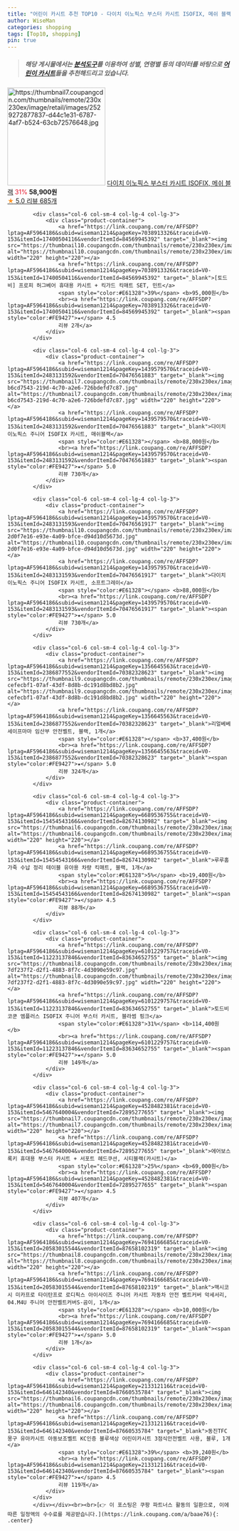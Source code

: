 ```yaml
---
title: "어린이 카시트 추천 TOP10 - 다이치 이노픽스 부스터 카시트 ISOFIX, 메쉬 블랙"
author: WiseMan
categories: shopping
tags: [Top10, shopping]
pin: true
---
```


> ##### 해당 게시물에서는 [**분석도구**](https://itemscout.io/)를 이용하여 **성별**, **연령별** 등의 데이터를 바탕으로 [**어린이 카시트**](https://link.coupang.com/a/baae76)들을 추천해드리고 있습니다.
<div class="container"><div class="row">
            <div class="col-6 col-sm-4 col-lg-4 col-lg-3">
                <div class="product-container">
                    <a href="https://link.coupang.com/re/AFFSDP?lptag=AF5964186&subid=wiseman1214&pageKey=2320212458&traceid=V0-153&itemId=14538852850&vendorItemId=81781293719" target="_blank"><img src="https://thumbnail7.coupangcdn.com/thumbnails/remote/230x230ex/image/retail/images/2529272877837-d44c1e31-6787-4af7-b524-63cb72576648.jpg" alt="https://thumbnail7.coupangcdn.com/thumbnails/remote/230x230ex/image/retail/images/2529272877837-d44c1e31-6787-4af7-b524-63cb72576648.jpg" width="220" height="220"></a>
                    <a href="https://link.coupang.com/re/AFFSDP?lptag=AF5964186&subid=wiseman1214&pageKey=2320212458&traceid=V0-153&itemId=14538852850&vendorItemId=81781293719" target="_blank">다이치 이노픽스 부스터 카시트 ISOFIX, 메쉬 블랙</a>
                    <span style="color:#E61328">31%</span> <b>58,900원</b>
                    <br><a href="https://link.coupang.com/re/AFFSDP?lptag=AF5964186&subid=wiseman1214&pageKey=2320212458&traceid=V0-153&itemId=14538852850&vendorItemId=81781293719" target="_blank"><span style="color:#FE9427">★</span> 5.0
                    리뷰 685개</a>
                </div>
            </div>
            
            <div class="col-6 col-sm-4 col-lg-4 col-lg-3">
                <div class="product-container">
                    <a href="https://link.coupang.com/re/AFFSDP?lptag=AF5964186&subid=wiseman1214&pageKey=7038913326&traceid=V0-153&itemId=17400504116&vendorItemId=84569945392" target="_blank"><img src="https://thumbnail10.coupangcdn.com/thumbnails/remote/230x230ex/image/vendor_inventory/ddda/cfb863cebe735e117c81e4f2ebe461357bb103bdaff55e9d0aa68c253e0b.jpg" alt="https://thumbnail10.coupangcdn.com/thumbnails/remote/230x230ex/image/vendor_inventory/ddda/cfb863cebe735e117c81e4f2ebe461357bb103bdaff55e9d0aa68c253e0b.jpg" width="220" height="220"></a>
                    <a href="https://link.coupang.com/re/AFFSDP?lptag=AF5964186&subid=wiseman1214&pageKey=7038913326&traceid=V0-153&itemId=17400504116&vendorItemId=84569945392" target="_blank">[토드비] 프로피 허그베어 휴대용 카시트 + 킥가드 킥매트 SET, 민트</a>
                    <span style="color:#E61328">39%</span> <b>95,000원</b>
                    <br><a href="https://link.coupang.com/re/AFFSDP?lptag=AF5964186&subid=wiseman1214&pageKey=7038913326&traceid=V0-153&itemId=17400504116&vendorItemId=84569945392" target="_blank"><span style="color:#FE9427">★</span> 4.5
                    리뷰 2개</a>
                </div>
            </div>
            
            <div class="col-6 col-sm-4 col-lg-4 col-lg-3">
                <div class="product-container">
                    <a href="https://link.coupang.com/re/AFFSDP?lptag=AF5964186&subid=wiseman1214&pageKey=1439579570&traceid=V0-153&itemId=2483131592&vendorItemId=70476561883" target="_blank"><img src="https://thumbnail7.coupangcdn.com/thumbnails/remote/230x230ex/image/retail/images/284775098615564-b6cd7543-219d-4c70-a2e6-726bdefd7c87.jpg" alt="https://thumbnail7.coupangcdn.com/thumbnails/remote/230x230ex/image/retail/images/284775098615564-b6cd7543-219d-4c70-a2e6-726bdefd7c87.jpg" width="220" height="220"></a>
                    <a href="https://link.coupang.com/re/AFFSDP?lptag=AF5964186&subid=wiseman1214&pageKey=1439579570&traceid=V0-153&itemId=2483131592&vendorItemId=70476561883" target="_blank">다이치 이노픽스 주니어 ISOFIX 카시트, 매쉬블랙</a>
                    <span style="color:#E61328"></span> <b>88,000원</b>
                    <br><a href="https://link.coupang.com/re/AFFSDP?lptag=AF5964186&subid=wiseman1214&pageKey=1439579570&traceid=V0-153&itemId=2483131592&vendorItemId=70476561883" target="_blank"><span style="color:#FE9427">★</span> 5.0
                    리뷰 730개</a>
                </div>
            </div>
            
            <div class="col-6 col-sm-4 col-lg-4 col-lg-3">
                <div class="product-container">
                    <a href="https://link.coupang.com/re/AFFSDP?lptag=AF5964186&subid=wiseman1214&pageKey=1439579570&traceid=V0-153&itemId=2483131593&vendorItemId=70476561917" target="_blank"><img src="https://thumbnail10.coupangcdn.com/thumbnails/remote/230x230ex/image/retail/images/4069508004065694-2d0f7e16-e93e-4a09-bfce-d94d10d5673d.jpg" alt="https://thumbnail10.coupangcdn.com/thumbnails/remote/230x230ex/image/retail/images/4069508004065694-2d0f7e16-e93e-4a09-bfce-d94d10d5673d.jpg" width="220" height="220"></a>
                    <a href="https://link.coupang.com/re/AFFSDP?lptag=AF5964186&subid=wiseman1214&pageKey=1439579570&traceid=V0-153&itemId=2483131593&vendorItemId=70476561917" target="_blank">다이치 이노픽스 주니어 ISOFIX 카시트, 소프트그레이</a>
                    <span style="color:#E61328"></span> <b>88,000원</b>
                    <br><a href="https://link.coupang.com/re/AFFSDP?lptag=AF5964186&subid=wiseman1214&pageKey=1439579570&traceid=V0-153&itemId=2483131593&vendorItemId=70476561917" target="_blank"><span style="color:#FE9427">★</span> 5.0
                    리뷰 730개</a>
                </div>
            </div>
            
            <div class="col-6 col-sm-4 col-lg-4 col-lg-3">
                <div class="product-container">
                    <a href="https://link.coupang.com/re/AFFSDP?lptag=AF5964186&subid=wiseman1214&pageKey=1356645563&traceid=V0-153&itemId=2386877552&vendorItemId=70382328623" target="_blank"><img src="https://thumbnail9.coupangcdn.com/thumbnails/remote/230x230ex/image/retail/images/4343147694049550-cefecbf1-07af-43df-8d8b-dc191d8bd8b2.jpg" alt="https://thumbnail9.coupangcdn.com/thumbnails/remote/230x230ex/image/retail/images/4343147694049550-cefecbf1-07af-43df-8d8b-dc191d8bd8b2.jpg" width="220" height="220"></a>
                    <a href="https://link.coupang.com/re/AFFSDP?lptag=AF5964186&subid=wiseman1214&pageKey=1356645563&traceid=V0-153&itemId=2386877552&vendorItemId=70382328623" target="_blank">리얼베베 세이프마마 임산부 안전벨트, 블랙, 1개</a>
                    <span style="color:#E61328"></span> <b>37,400원</b>
                    <br><a href="https://link.coupang.com/re/AFFSDP?lptag=AF5964186&subid=wiseman1214&pageKey=1356645563&traceid=V0-153&itemId=2386877552&vendorItemId=70382328623" target="_blank"><span style="color:#FE9427">★</span> 5.0
                    리뷰 324개</a>
                </div>
            </div>
            
            <div class="col-6 col-sm-4 col-lg-4 col-lg-3">
                <div class="product-container">
                    <a href="https://link.coupang.com/re/AFFSDP?lptag=AF5964186&subid=wiseman1214&pageKey=6689536755&traceid=V0-153&itemId=15454543166&vendorItemId=82674130982" target="_blank"><img src="https://thumbnail6.coupangcdn.com/thumbnails/remote/230x230ex/image/vendor_inventory/a27f/abb38eb263a2d218b7cded2f1e3621b6a616b72f0656d350ae3e031b9f40.jpg" alt="https://thumbnail6.coupangcdn.com/thumbnails/remote/230x230ex/image/vendor_inventory/a27f/abb38eb263a2d218b7cded2f1e3621b6a616b72f0656d350ae3e031b9f40.jpg" width="220" height="220"></a>
                    <a href="https://link.coupang.com/re/AFFSDP?lptag=AF5964186&subid=wiseman1214&pageKey=6689536755&traceid=V0-153&itemId=15454543166&vendorItemId=82674130982" target="_blank">루루홈 가죽 수납 정리 테이블 유아용 차량 킥매트, 블랙, 1개</a>
                    <span style="color:#E61328">5%</span> <b>19,400원</b>
                    <br><a href="https://link.coupang.com/re/AFFSDP?lptag=AF5964186&subid=wiseman1214&pageKey=6689536755&traceid=V0-153&itemId=15454543166&vendorItemId=82674130982" target="_blank"><span style="color:#FE9427">★</span> 4.5
                    리뷰 88개</a>
                </div>
            </div>
            
            <div class="col-6 col-sm-4 col-lg-4 col-lg-3">
                <div class="product-container">
                    <a href="https://link.coupang.com/re/AFFSDP?lptag=AF5964186&subid=wiseman1214&pageKey=6101229757&traceid=V0-153&itemId=11223137846&vendorItemId=83634652755" target="_blank"><img src="https://thumbnail8.coupangcdn.com/thumbnails/remote/230x230ex/image/retail/images/129798795052181-7df237f2-d2f1-4883-8f7c-4d3090e59c97.jpg" alt="https://thumbnail8.coupangcdn.com/thumbnails/remote/230x230ex/image/retail/images/129798795052181-7df237f2-d2f1-4883-8f7c-4d3090e59c97.jpg" width="220" height="220"></a>
                    <a href="https://link.coupang.com/re/AFFSDP?lptag=AF5964186&subid=wiseman1214&pageKey=6101229757&traceid=V0-153&itemId=11223137846&vendorItemId=83634652755" target="_blank">토드비 코쿤 엠플러스 ISOFIX 주니어 부스터 카시트, 블라썸 핑크</a>
                    <span style="color:#E61328">31%</span> <b>114,400원</b>
                    <br><a href="https://link.coupang.com/re/AFFSDP?lptag=AF5964186&subid=wiseman1214&pageKey=6101229757&traceid=V0-153&itemId=11223137846&vendorItemId=83634652755" target="_blank"><span style="color:#FE9427">★</span> 5.0
                    리뷰 149개</a>
                </div>
            </div>
            
            <div class="col-6 col-sm-4 col-lg-4 col-lg-3">
                <div class="product-container">
                    <a href="https://link.coupang.com/re/AFFSDP?lptag=AF5964186&subid=wiseman1214&pageKey=4528482381&traceid=V0-153&itemId=5467640004&vendorItemId=72895277655" target="_blank"><img src="https://thumbnail7.coupangcdn.com/thumbnails/remote/230x230ex/image/rs_quotation_api/rv49ea9h/33ae57cb555f400db512954a4212b072.jpg" alt="https://thumbnail7.coupangcdn.com/thumbnails/remote/230x230ex/image/rs_quotation_api/rv49ea9h/33ae57cb555f400db512954a4212b072.jpg" width="220" height="220"></a>
                    <a href="https://link.coupang.com/re/AFFSDP?lptag=AF5964186&subid=wiseman1214&pageKey=4528482381&traceid=V0-153&itemId=5467640004&vendorItemId=72895277655" target="_blank">에어보스 록키 휴대용 부스터 카시트 + 서포트 헤드쿠션, 시티블랙(카시트)</a>
                    <span style="color:#E61328">25%</span> <b>69,000원</b>
                    <br><a href="https://link.coupang.com/re/AFFSDP?lptag=AF5964186&subid=wiseman1214&pageKey=4528482381&traceid=V0-153&itemId=5467640004&vendorItemId=72895277655" target="_blank"><span style="color:#FE9427">★</span> 4.5
                    리뷰 407개</a>
                </div>
            </div>
            
            <div class="col-6 col-sm-4 col-lg-4 col-lg-3">
                <div class="product-container">
                    <a href="https://link.coupang.com/re/AFFSDP?lptag=AF5964186&subid=wiseman1214&pageKey=7694166685&traceid=V0-153&itemId=20583015544&vendorItemId=87658102319" target="_blank"><img src="https://thumbnail8.coupangcdn.com/thumbnails/remote/230x230ex/image/vendor_inventory/4795/b778aa6906b12557f7e837519cc5681bee90636a91c3c8dc31ed7ceb0e54.jpg" alt="https://thumbnail8.coupangcdn.com/thumbnails/remote/230x230ex/image/vendor_inventory/4795/b778aa6906b12557f7e837519cc5681bee90636a91c3c8dc31ed7ceb0e54.jpg" width="220" height="220"></a>
                    <a href="https://link.coupang.com/re/AFFSDP?lptag=AF5964186&subid=wiseman1214&pageKey=7694166685&traceid=V0-153&itemId=20583015544&vendorItemId=87658102319" target="_blank">맥시코시 미카프로 타이탄프로 로디픽스 아이사이즈 주니어 카시트 자동차 안전 벨트커버 악세서리, 04.M4U 주니어 안전벨트커버S-곰이, 1개</a>
                    <span style="color:#E61328"></span> <b>10,000원</b>
                    <br><a href="https://link.coupang.com/re/AFFSDP?lptag=AF5964186&subid=wiseman1214&pageKey=7694166685&traceid=V0-153&itemId=20583015544&vendorItemId=87658102319" target="_blank"><span style="color:#FE9427">★</span> 5.0
                    리뷰 1개</a>
                </div>
            </div>
            
            <div class="col-6 col-sm-4 col-lg-4 col-lg-3">
                <div class="product-container">
                    <a href="https://link.coupang.com/re/AFFSDP?lptag=AF5964186&subid=wiseman1214&pageKey=213312116&traceid=V0-153&itemId=646142340&vendorItemId=87660535784" target="_blank"><img src="https://thumbnail6.coupangcdn.com/thumbnails/remote/230x230ex/image/vendor_inventory/402d/42864bb9444b1a0493b32c0681d6ba000f0c125a0fb2703f4fb298d6cd8e.jpg" alt="https://thumbnail6.coupangcdn.com/thumbnails/remote/230x230ex/image/vendor_inventory/402d/42864bb9444b1a0493b32c0681d6ba000f0c125a0fb2703f4fb298d6cd8e.jpg" width="220" height="220"></a>
                    <a href="https://link.coupang.com/re/AFFSDP?lptag=AF5964186&subid=wiseman1214&pageKey=213312116&traceid=V0-153&itemId=646142340&vendorItemId=87660535784" target="_blank">동진TFC 몽구 유아카시트 아동보조벨트 KC인증 블루색상 어린이카시트 3점식안전벨트 사용, 블루, 1개</a>
                    <span style="color:#E61328">39%</span> <b>39,240원</b>
                    <br><a href="https://link.coupang.com/re/AFFSDP?lptag=AF5964186&subid=wiseman1214&pageKey=213312116&traceid=V0-153&itemId=646142340&vendorItemId=87660535784" target="_blank"><span style="color:#FE9427">★</span> 4.5
                    리뷰 119개</a>
                </div>
            </div>
            </div></div><br><br>[👉 이 포스팅은 쿠팡 파트너스 활동의 일환으로, 이에 따른 일정액의 수수료를 제공받습니다.](https://link.coupang.com/a/baae76){: .center}